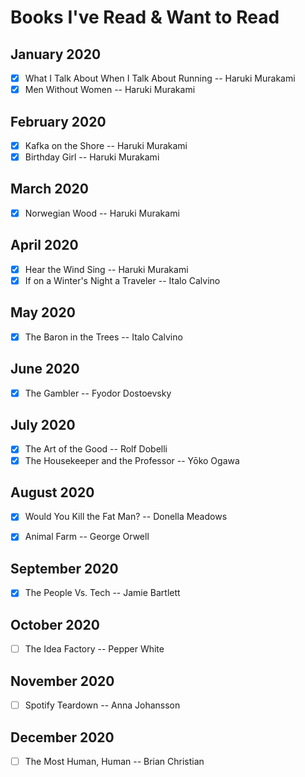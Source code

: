 # Books I've Read & Want to Read

## January 2020

- [X] What I Talk About When I Talk About Running -- Haruki Murakami
- [X] Men Without Women -- Haruki Murakami

## February 2020

- [X] Kafka on the Shore -- Haruki Murakami
- [X] Birthday Girl -- Haruki Murakami

## March 2020

- [X] Norwegian Wood -- Haruki Murakami

## April 2020
- [X] Hear the Wind Sing -- Haruki Murakami
- [X] If on a Winter's Night a Traveler -- Italo Calvino

## May 2020

- [X] The Baron in the Trees -- Italo Calvino

## June 2020

- [X] The Gambler -- Fyodor Dostoevsky

## July 2020

- [X] The Art of the Good -- Rolf Dobelli
- [X] The Housekeeper and the Professor -- Yōko Ogawa

## August 2020

- [X] Would You Kill the Fat Man? -- Donella Meadows
- [X] Animal Farm -- George Orwell


## September 2020

- [X] The People Vs. Tech -- Jamie Bartlett

## October 2020

- [ ] The Idea Factory -- Pepper White

## November 2020

- [ ] Spotify Teardown -- Anna Johansson

## December 2020

- [ ] The Most Human, Human -- Brian Christian

